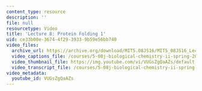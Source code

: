 ```yaml
---
content_type: resource
description: ''
file: null
resourcetype: Video
title: 'Lecture 8: Protein Folding 1'
uid: ce33b00e-3674-4f29-3933-9b59e56bb740
video_files:
  archive_url: https://archive.org/download/MIT5.08JS16/MIT5_08JS16_Lecture_08_300k.mp4
  video_captions_file: /courses/5-08j-biological-chemistry-ii-spring-2016/7cd4e4e7e9455ed29dbf803128fa3d82_VUGsZgQaAZs.vtt
  video_thumbnail_file: https://img.youtube.com/vi/VUGsZgQaAZs/default.jpg
  video_transcript_file: /courses/5-08j-biological-chemistry-ii-spring-2016/23c4282891bdc56b8e90376c273c301e_VUGsZgQaAZs.pdf
video_metadata:
  youtube_id: VUGsZgQaAZs
---
```

